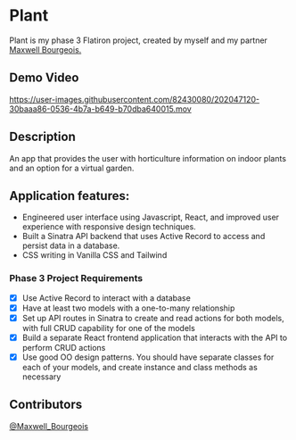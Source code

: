 # Plant
Plant is my phase 3 Flatiron project, created by myself and my partner <a href="https://github.com/mpbyoyo" rel="nofollow">Maxwell Bourgeois.</a>
## Demo Video


https://user-images.githubusercontent.com/82430080/202047120-30baaa86-0536-4b7a-b649-b70dba640015.mov

## Description

An app that provides the user with horticulture information on indoor plants and an option for a virtual garden.

## Application features:
<ul> 
  <li>Engineered user interface using Javascript, React, and improved user experience with responsive design techniques.</li>
  <li>Built a Sinatra API backend that uses Active Record to access and persist data in a database.</li>
  <li>CSS writing in Vanilla CSS and Tailwind</li>
</ul>

### Phase 3 Project Requirements 

- [X] Use Active Record to interact with a database
- [X] Have at least two models with a one-to-many relationship
- [X] Set up API routes in Sinatra to create and read actions for both models, with full CRUD capability for one of the models
- [X] Build a separate React frontend application that interacts with the API to perform CRUD actions
- [X] Use good OO design patterns. You should have separate classes for each of your models, and create instance and class methods as necessary

## Contributors
<a href="https://github.com/mpbyoyo" rel="nofollow">@Maxwell_Bourgeois</a>
